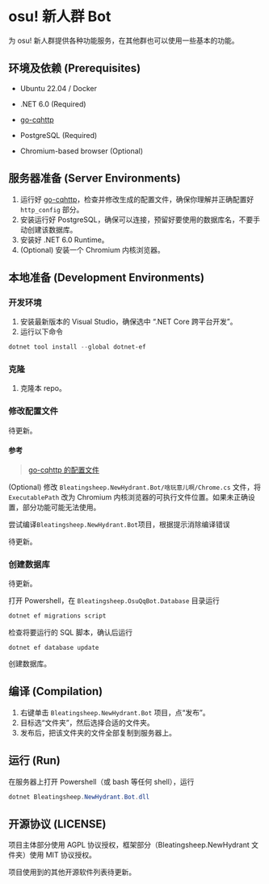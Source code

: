 # osu! 新人群 Bot
为 osu! 新人群提供各种功能服务，在其他群也可以使用一些基本的功能。

## 环境及依赖 (Prerequisites)
- Ubuntu 22.04 / Docker

- .NET 6.0 (Required)

- [go-cqhttp](https://github.com/Mrs4s/go-cqhttp)

- PostgreSQL (Required)

- Chromium-based browser (Optional)

## 服务器准备 (Server Environments)
1. 运行好 [go-cqhttp](https://github.com/Mrs4s/go-cqhttp)，检查并修改生成的配置文件，确保你理解并正确配置好 `http_config` 部分。
2. 安装运行好 PostgreSQL，确保可以连接，预留好要使用的数据库名，不要手动创建该数据库。
3. 安装好 .NET 6.0 Runtime。
4. (Optional) 安装一个 Chromium 内核浏览器。

## 本地准备 (Development Environments)
### 开发环境
1. 安装最新版本的 Visual Studio，确保选中 “.NET Core 跨平台开发”。
2. 运行以下命令
```Powershell
dotnet tool install --global dotnet-ef
```

### 克隆
1. 克隆本 repo。

### 修改配置文件
待更新。

#### 参考
> [go-cqhttp 的配置文件](https://github.com/Mrs4s/go-cqhttp/blob/master/docs/config.md)

(Optional) 修改 `Bleatingsheep.NewHydrant.Bot/啥玩意儿啊/Chrome.cs` 文件，将 `ExecutablePath` 改为 Chromium 内核浏览器的可执行文件位置。如果未正确设置，部分功能可能无法使用。

尝试编译`Bleatingsheep.NewHydrant.Bot`项目，根据提示消除编译错误

待更新。

### 创建数据库
待更新。

打开 Powershell，在 `Bleatingsheep.OsuQqBot.Database` 目录运行
```Powershell
dotnet ef migrations script
```
检查将要运行的 SQL 脚本，确认后运行
```
dotnet ef database update
```
创建数据库。

## 编译 (Compilation)
1. 右键单击 `Bleatingsheep.NewHydrant.Bot` 项目，点“发布”。
2. 目标选“文件夹”，然后选择合适的文件夹。
3. 发布后，把该文件夹的文件全部复制到服务器上。

## 运行 (Run)
在服务器上打开 Powershell（或 bash 等任何 shell），运行
```Powershell
dotnet Bleatingsheep.NewHydrant.Bot.dll
```

## 开源协议 (LICENSE)
项目主体部分使用 AGPL 协议授权，框架部分（Bleatingsheep.NewHydrant 文件夹）使用 MIT 协议授权。

项目使用到的其他开源软件列表待更新。